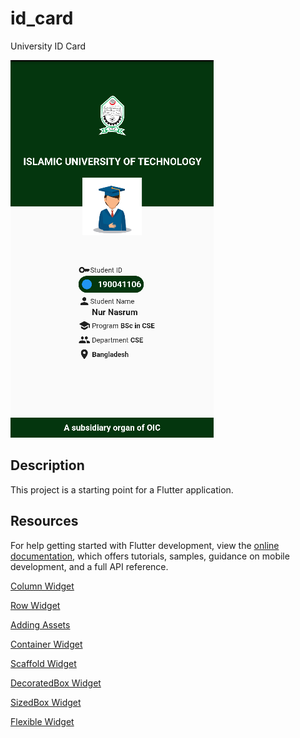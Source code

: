 # id_card

University ID Card

<img src="/out/id-card.png" alt="id-card"/>

## Description

This project is a starting point for a Flutter application.


## Resources
For help getting started with Flutter development, view the
[online documentation](https://docs.flutter.dev/), which offers tutorials,
samples, guidance on mobile development, and a full API reference.

[Column Widget](https://api.flutter.dev/flutter/widgets/Column-class.html?authuser=0)

[Row Widget](https://api.flutter.dev/flutter/widgets/Row-class.html?authuser=0)

[Adding Assets](https://docs.flutter.dev/ui/assets-and-images?authuser=0)

[Container Widget](https://api.flutter.dev/flutter/widgets/Container-class.html?authuser=0)

[Scaffold Widget](https://api.flutter.dev/flutter/material/Scaffold-class.html?authuser=0)

[DecoratedBox Widget](https://api.flutter.dev/flutter/widgets/DecoratedBox-class.html?authuser=0)

[SizedBox Widget](https://api.flutter.dev/flutter/widgets/SizedBox-class.html?authuser=0)

[Flexible Widget](https://www.youtube.com/watch?v=CI7x0mAZiY0)

